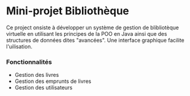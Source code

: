 # Mini-projet Bibliothèque
Ce project onsiste à développer un système de  gestion de blibliotèque virtuelle en utilisant les principes de la POO en Java ainsi que des structures de données dites "avancées". 
Une interface graphique facilite l'uilisation.

### Fonctionnalités
- Gestion des livres
- Gestion des emprunts de livres
- Gestion des utilisateurs